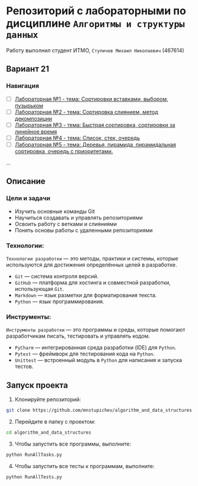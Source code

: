 # Репозиторий с лабораторными по дисциплине `Алгоритмы и структуры данных`
Работу выполнил студент ИТМО, `Ступичев Михаил Николаевич` (467614)
## Вариант 21
### Навигация

- [ ] [Лабораторная №1 - тема: Сортировки вставками, выбором, пузырьком](lab1/README.md)
- [ ] [Лабораторная №2 - тема: Сортировка слиянием, метод декомпозиции](lab2/README.md)
- [ ] [Лабораторная №3 - тема: Быстрая сортировка, сортировки за линейное время](lab3/README.md)
- [ ] [Лабораторная №4 - тема: Список, стек, очередь](lab4/README.md)
- [ ] [Лабораторная №5 - тема: Деревья, пирамида, пирамидальная сортировка, очередь с приоритетами.](lab5/README.md)

*...*

## Описание

### Цели и задачи

- Изучить основные команды Git
- Научиться создавать и управлять репозиториями
- Освоить работу с ветками и слияниями
- Понять основы работы с удаленными репозиториями

### Технологии:
`Технологии разработки` — это методы, практики и системы, которые используются для достижения определённых целей в разработке.

- `Git` — система контроля версий.
- `GitHub` — платформа для хостинга и совместной разработки, использующая `Git`.
- `Markdown` — язык разметки для форматирования текста.
- `Python` — язык программирования.

### Инструменты:
`Инструменты разработки` — это программы и среды, которые помогают разработчикам писать, тестировать и управлять кодом.

- `PyCharm` — интегрированная среда разработки (IDE) для `Python`.
- `Pytest` — фреймворк для тестирования кода на `Python`.
- `Unittest` — встроенный модуль в `Python` для написания и запуска тестов.


## Запуск проекта
1. Клонируйте репозиторий:
```bash
git clone https://github.com/mnstupichev/algorithm_and_data_structures
```

2. Перейдите в папку с проектом:
```bash
cd algorithm_and_data_structures
```

3. Чтобы запустить все программы, выполните:
```bash
python RunAllTasks.py
```

4. Чтобы запустить все тесты к программам, выполните:
```bash
python RunAllTests.py
```
